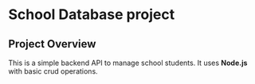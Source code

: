 # School Database project

## Project Overview
This is a simple backend API to manage school students. It uses **Node.js** with basic crud operations.
